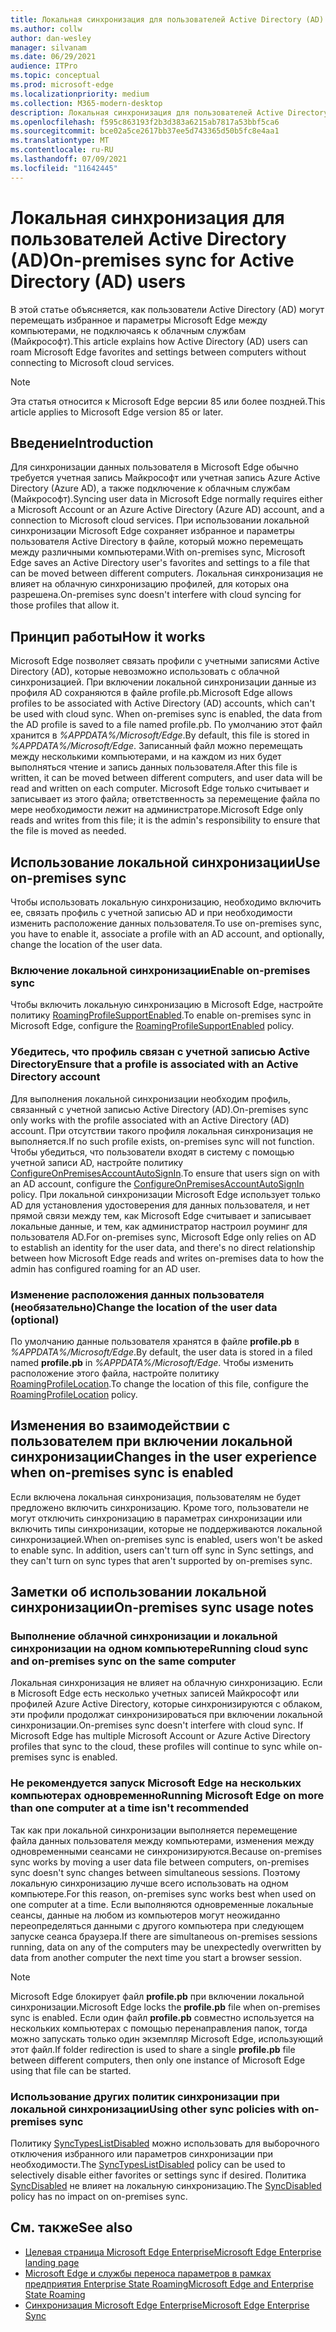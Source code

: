 ```yaml
---
title: Локальная синхронизация для пользователей Active Directory (AD)
ms.author: collw
author: dan-wesley
manager: silvanam
ms.date: 06/29/2021
audience: ITPro
ms.topic: conceptual
ms.prod: microsoft-edge
ms.localizationpriority: medium
ms.collection: M365-modern-desktop
description: Локальная синхронизация для пользователей Active Directory (AD)
ms.openlocfilehash: f595c863193f2b3d383a6215ab7817a53bbf5ca6
ms.sourcegitcommit: bce02a5ce2617bb37ee5d743365d50b5fc8e4aa1
ms.translationtype: MT
ms.contentlocale: ru-RU
ms.lasthandoff: 07/09/2021
ms.locfileid: "11642445"
---
```

# <a name="on-premises-sync-for-active-directory-ad-users"></a><span data-ttu-id="b5b4a-103">Локальная синхронизация для пользователей Active Directory (AD)</span><span class="sxs-lookup"><span data-stu-id="b5b4a-103">On-premises sync for Active Directory (AD) users</span></span>

<span data-ttu-id="b5b4a-104">В этой статье объясняется, как пользователи Active Directory (AD) могут перемещать избранное и параметры Microsoft Edge между компьютерами, не подключаясь к облачным службам (Майкрософт).</span><span class="sxs-lookup"><span data-stu-id="b5b4a-104">This article explains how Active Directory (AD) users can roam Microsoft Edge favorites and settings between computers without connecting to Microsoft cloud services.</span></span>

> [!NOTE]
> <span data-ttu-id="b5b4a-105">Эта статья относится к Microsoft Edge версии 85 или более поздней.</span><span class="sxs-lookup"><span data-stu-id="b5b4a-105">This article applies to Microsoft Edge version 85 or later.</span></span>

## <a name="introduction"></a><span data-ttu-id="b5b4a-106">Введение</span><span class="sxs-lookup"><span data-stu-id="b5b4a-106">Introduction</span></span>

<span data-ttu-id="b5b4a-107">Для синхронизации данных пользователя в Microsoft Edge обычно требуется учетная запись Майкрософт или учетная запись Azure Active Directory (Azure AD), а также подключение к облачным службам (Майкрософт).</span><span class="sxs-lookup"><span data-stu-id="b5b4a-107">Syncing user data in Microsoft Edge normally requires either a Microsoft Account or an Azure Active Directory (Azure AD) account, and a connection to Microsoft cloud services.</span></span> <span data-ttu-id="b5b4a-108">При использовании локальной синхронизации Microsoft Edge сохраняет избранное и параметры пользователя Active Directory в файле, который можно перемещать между различными компьютерами.</span><span class="sxs-lookup"><span data-stu-id="b5b4a-108">With on-premises sync, Microsoft Edge saves an Active Directory user's favorites and settings to a file that can be moved between different computers.</span></span> <span data-ttu-id="b5b4a-109">Локальная синхронизация не влияет на облачную синхронизацию профилей, для которых она разрешена.</span><span class="sxs-lookup"><span data-stu-id="b5b4a-109">On-premises sync doesn't interfere with cloud syncing for those profiles that allow it.</span></span>

## <a name="how-it-works"></a><span data-ttu-id="b5b4a-110">Принцип работы</span><span class="sxs-lookup"><span data-stu-id="b5b4a-110">How it works</span></span>

<span data-ttu-id="b5b4a-111">Microsoft Edge позволяет связать профили с учетными записями Active Directory (AD), которые невозможно использовать с облачной синхронизацией. При включении локальной синхронизации данные из профиля AD сохраняются в файле profile.pb.</span><span class="sxs-lookup"><span data-stu-id="b5b4a-111">Microsoft Edge allows profiles to be associated with Active Directory (AD) accounts, which can't be used with cloud sync. When on-premises sync is enabled, the data from the AD profile is saved to a file named profile.pb.</span></span> <span data-ttu-id="b5b4a-112">По умолчанию этот файл хранится в *%APPDATA%/Microsoft/Edge*.</span><span class="sxs-lookup"><span data-stu-id="b5b4a-112">By default, this file is stored in *%APPDATA%/Microsoft/Edge*.</span></span> <span data-ttu-id="b5b4a-113">Записанный файл можно перемещать между несколькими компьютерами, и на каждом из них будет выполняться чтение и запись данных пользователя.</span><span class="sxs-lookup"><span data-stu-id="b5b4a-113">After this file is written, it can be moved between different computers, and user data will be read and written on each computer.</span></span> <span data-ttu-id="b5b4a-114">Microsoft Edge только считывает и записывает из этого файла; ответственность за перемещение файла по мере необходимости лежит на администраторе.</span><span class="sxs-lookup"><span data-stu-id="b5b4a-114">Microsoft Edge only reads and writes from this file; it is the admin's responsibility to ensure that the file is moved as needed.</span></span>

## <a name="use-on-premises-sync"></a><span data-ttu-id="b5b4a-115">Использование локальной синхронизации</span><span class="sxs-lookup"><span data-stu-id="b5b4a-115">Use on-premises sync</span></span>

<span data-ttu-id="b5b4a-116">Чтобы использовать локальную синхронизацию, необходимо включить ее, связать профиль с учетной записью AD и при необходимости изменить расположение данных пользователя.</span><span class="sxs-lookup"><span data-stu-id="b5b4a-116">To use on-premises sync, you have to enable it, associate a profile with an AD account, and optionally, change the location of the user data.</span></span>

### <a name="enable-on-premises-sync"></a><span data-ttu-id="b5b4a-117">Включение локальной синхронизации</span><span class="sxs-lookup"><span data-stu-id="b5b4a-117">Enable on-premises sync</span></span>

<span data-ttu-id="b5b4a-118">Чтобы включить локальную синхронизацию в Microsoft Edge, настройте политику [RoamingProfileSupportEnabled](./microsoft-edge-policies.md#roamingprofilesupportenabled).</span><span class="sxs-lookup"><span data-stu-id="b5b4a-118">To enable on-premises sync in Microsoft Edge, configure the [RoamingProfileSupportEnabled](./microsoft-edge-policies.md#roamingprofilesupportenabled) policy.</span></span>

### <a name="ensure-that-a-profile-is-associated-with-an-active-directory-account"></a><span data-ttu-id="b5b4a-119">Убедитесь, что профиль связан с учетной записью Active Directory</span><span class="sxs-lookup"><span data-stu-id="b5b4a-119">Ensure that a profile is associated with an Active Directory account</span></span>

<span data-ttu-id="b5b4a-120">Для выполнения локальной синхронизации необходим профиль, связанный с учетной записью Active Directory (AD).</span><span class="sxs-lookup"><span data-stu-id="b5b4a-120">On-premises sync only works with the profile associated with an Active Directory (AD) account.</span></span> <span data-ttu-id="b5b4a-121">При отсутствии такого профиля локальная синхронизация не выполняется.</span><span class="sxs-lookup"><span data-stu-id="b5b4a-121">If no such profile exists, on-premises sync will not function.</span></span> <span data-ttu-id="b5b4a-122">Чтобы убедиться, что пользователи входят в систему с помощью учетной записи AD, настройте политику [ConfigureOnPremisesAccountAutoSignIn](./microsoft-edge-policies.md#configureonpremisesaccountautosignin).</span><span class="sxs-lookup"><span data-stu-id="b5b4a-122">To ensure that users sign on with an AD account, configure the [ConfigureOnPremisesAccountAutoSignIn](./microsoft-edge-policies.md#configureonpremisesaccountautosignin) policy.</span></span> <span data-ttu-id="b5b4a-123">При локальной синхронизации Microsoft Edge использует только AD для установления удостоверения для данных пользователя, и нет прямой связи между тем, как Microsoft Edge считывает и записывает локальные данные, и тем, как администратор настроил роуминг для пользователя AD.</span><span class="sxs-lookup"><span data-stu-id="b5b4a-123">For on-premises sync, Microsoft Edge only relies on AD to establish an identity for the user data, and there's no direct relationship between how Microsoft Edge reads and writes on-premises data to how the admin has configured roaming for an AD user.</span></span>

### <a name="change-the-location-of-the-user-data-optional"></a><span data-ttu-id="b5b4a-124">Изменение расположения данных пользователя (необязательно)</span><span class="sxs-lookup"><span data-stu-id="b5b4a-124">Change the location of the user data (optional)</span></span>

<span data-ttu-id="b5b4a-125">По умолчанию данные пользователя хранятся в файле **profile.pb** в *%APPDATA%/Microsoft/Edge*.</span><span class="sxs-lookup"><span data-stu-id="b5b4a-125">By default, the user data is stored in a filed named **profile.pb** in *%APPDATA%/Microsoft/Edge*.</span></span> <span data-ttu-id="b5b4a-126">Чтобы изменить расположение этого файла, настройте политику [RoamingProfileLocation](./microsoft-edge-policies.md#roamingprofilelocation).</span><span class="sxs-lookup"><span data-stu-id="b5b4a-126">To change the location of this file, configure the [RoamingProfileLocation](./microsoft-edge-policies.md#roamingprofilelocation) policy.</span></span>

## <a name="changes-in-the-user-experience-when-on-premises-sync-is-enabled"></a><span data-ttu-id="b5b4a-127">Изменения во взаимодействии с пользователем при включении локальной синхронизации</span><span class="sxs-lookup"><span data-stu-id="b5b4a-127">Changes in the user experience when on-premises sync is enabled</span></span>

<span data-ttu-id="b5b4a-128">Если включена локальная синхронизация, пользователям не будет предложено включить синхронизацию. Кроме того, пользователи не могут отключить синхронизацию в параметрах синхронизации или включить типы синхронизации, которые не поддерживаются локальной синхронизацией.</span><span class="sxs-lookup"><span data-stu-id="b5b4a-128">When on-premises sync is enabled, users won't be asked to enable sync. In addition, users can't turn off sync in Sync settings, and they can't turn on sync types that aren't supported by on-premises sync.</span></span>

## <a name="on-premises-sync-usage-notes"></a><span data-ttu-id="b5b4a-129">Заметки об использовании локальной синхронизации</span><span class="sxs-lookup"><span data-stu-id="b5b4a-129">On-premises sync usage notes</span></span>

### <a name="running-cloud-sync-and-on-premises-sync-on-the-same-computer"></a><span data-ttu-id="b5b4a-130">Выполнение облачной синхронизации и локальной синхронизации на одном компьютере</span><span class="sxs-lookup"><span data-stu-id="b5b4a-130">Running cloud sync and on-premises sync on the same computer</span></span>

<span data-ttu-id="b5b4a-131">Локальная синхронизация не влияет на облачную синхронизацию. Если в Microsoft Edge есть несколько учетных записей Майкрософт или профилей Azure Active Directory, которые синхронизируются с облаком, эти профили продолжат синхронизироваться при включении локальной синхронизации.</span><span class="sxs-lookup"><span data-stu-id="b5b4a-131">On-premises sync doesn't interfere with cloud sync. If Microsoft Edge has multiple Microsoft Account or Azure Active Directory profiles that sync to the cloud, these profiles will continue to sync while on-premises sync is enabled.</span></span>

### <a name="running-microsoft-edge-on-more-than-one-computer-at-a-time-isnt-recommended"></a><span data-ttu-id="b5b4a-132">Не рекомендуется запуск Microsoft Edge на нескольких компьютерах одновременно</span><span class="sxs-lookup"><span data-stu-id="b5b4a-132">Running Microsoft Edge on more than one computer at a time isn't recommended</span></span>

<span data-ttu-id="b5b4a-133">Так как при локальной синхронизации выполняется перемещение файла данных пользователя между компьютерами, изменения между одновременными сеансами не синхронизируются.</span><span class="sxs-lookup"><span data-stu-id="b5b4a-133">Because on-premises sync works by moving a user data file between computers, on-premises sync doesn't sync changes between simultaneous sessions.</span></span> <span data-ttu-id="b5b4a-134">Поэтому локальную синхронизацию лучше всего использовать на одном компьютере.</span><span class="sxs-lookup"><span data-stu-id="b5b4a-134">For this reason, on-premises sync works best when used on one computer at a time.</span></span> <span data-ttu-id="b5b4a-135">Если выполняются одновременные локальные сеансы, данные на любом из компьютеров могут неожиданно переопределяться данными с другого компьютера при следующем запуске сеанса браузера.</span><span class="sxs-lookup"><span data-stu-id="b5b4a-135">If there are simultaneous on-premises sessions running, data on any of the computers may be unexpectedly overwritten by data from another computer the next time you start a browser session.</span></span>

> [!NOTE]
> <span data-ttu-id="b5b4a-136">Microsoft Edge блокирует файл **profile.pb** при включении локальной синхронизации.</span><span class="sxs-lookup"><span data-stu-id="b5b4a-136">Microsoft Edge locks the **profile.pb** file when on-premises sync is enabled.</span></span> <span data-ttu-id="b5b4a-137">Если один файл **profile.pb** совместно используется на нескольких компьютерах с помощью перенаправления папок, тогда можно запускать только один экземпляр Microsoft Edge, использующий этот файл.</span><span class="sxs-lookup"><span data-stu-id="b5b4a-137">If folder redirection is used to share a single **profile.pb** file between different computers, then only one instance of Microsoft Edge using that file can be started.</span></span>

### <a name="using-other-sync-policies-with-on-premises-sync"></a><span data-ttu-id="b5b4a-138">Использование других политик синхронизации при локальной синхронизации</span><span class="sxs-lookup"><span data-stu-id="b5b4a-138">Using other sync policies with on-premises sync</span></span>

<span data-ttu-id="b5b4a-139">Политику [SyncTypesListDisabled](./microsoft-edge-policies.md#synctypeslistdisabled) можно использовать для выборочного отключения избранного или параметров синхронизации при необходимости.</span><span class="sxs-lookup"><span data-stu-id="b5b4a-139">The [SyncTypesListDisabled](./microsoft-edge-policies.md#synctypeslistdisabled) policy can be used to selectively disable either favorites or settings sync if desired.</span></span> <span data-ttu-id="b5b4a-140">Политика [SyncDisabled](./microsoft-edge-policies.md#syncdisabled) не влияет на локальную синхронизацию.</span><span class="sxs-lookup"><span data-stu-id="b5b4a-140">The [SyncDisabled](./microsoft-edge-policies.md#syncdisabled) policy has no impact on on-premises sync.</span></span>

## <a name="see-also"></a><span data-ttu-id="b5b4a-141">См. также</span><span class="sxs-lookup"><span data-stu-id="b5b4a-141">See also</span></span>

- [<span data-ttu-id="b5b4a-142">Целевая страница Microsoft Edge Enterprise</span><span class="sxs-lookup"><span data-stu-id="b5b4a-142">Microsoft Edge Enterprise landing page</span></span>](https://aka.ms/EdgeEnterprise)
- [<span data-ttu-id="b5b4a-143">Microsoft Edge и службы переноса параметров в рамках предприятия Enterprise State Roaming</span><span class="sxs-lookup"><span data-stu-id="b5b4a-143">Microsoft Edge and Enterprise State Roaming</span></span>](microsoft-edge-enterprise-state-roaming.md)
- [<span data-ttu-id="b5b4a-144">Синхронизация Microsoft Edge Enterprise</span><span class="sxs-lookup"><span data-stu-id="b5b4a-144">Microsoft Edge Enterprise Sync</span></span>](microsoft-edge-enterprise-sync.md)